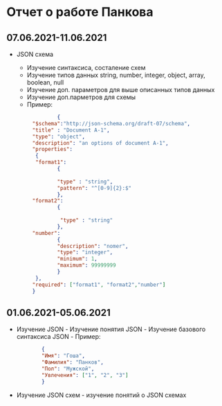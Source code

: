 # Отчет о работе Панкова

## 07.06.2021-11.06.2021

- JSON схема
  - Изучение синтаксиса, состаление схем
  - Изучение типов данных string, number, integer, object, array, boolean, null
  - Изучение доп. параметров для выше описанных типов данных
  - Изучение доп.парметров для схемы
  - Пример:

   ``` json
                {
        "$schema":"http://json-schema.org/draft-07/schema",
        "title" : "Document A-1",
        "type": "object",
        "description": "an options of document A-1",
        "properties": 
         {
         "format1":
                {
            
                "type" : "string",
                "pattern": "^[0-9]{2}:$"
                },
        "format2":
                {
            
                 "type" : "string"
                },
        "number":
                {
                "description": "nomer",
                "type": "integer",
                "minimum": 1,
                "maximum": 99999999
                }
         },
        "required": ["format1", "format2","number"]
        }

   ```

## 01.06.2021-05.06.2021

- Изучение JSON
        - Изучение понятия JSON
        - Изучение базового синтаксиса JSON
        - Пример:

    ``` json
            {
            "Имя": "Гоша",
            "Фамилия": "Панков",
            "Пол": "Мужской",
            "Увлечения": ["1", "2", "3"]
            }
    ```

- Изучение JSON схем
        - изучение понятий о JSON схемах
